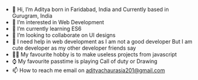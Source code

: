 - 👋 Hi, I’m Aditya born in Faridabad, India and Currently based in Gurugram, India
- 👀 I’m interested in Web Development
- 🌱 I’m currently learning ES6
- 💞️ I’m looking to collaborate on UI designs
- 🤝 I need help in web development as I am not a good developer But I am cute developer as my other developer friends say
- 🧑‍🏭 My favourite hobby is to make useless projects from javascript
- ⌚ My favourite passtime is playing Call of duty or Drawing
- 📫 How to reach me email on adityachaurasia201@gmail.com
